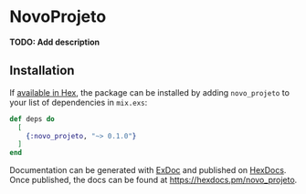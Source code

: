 # NovoProjeto

**TODO: Add description**

## Installation

If [available in Hex](https://hex.pm/docs/publish), the package can be installed
by adding `novo_projeto` to your list of dependencies in `mix.exs`:

```elixir
def deps do
  [
    {:novo_projeto, "~> 0.1.0"}
  ]
end
```

Documentation can be generated with [ExDoc](https://github.com/elixir-lang/ex_doc)
and published on [HexDocs](https://hexdocs.pm). Once published, the docs can
be found at <https://hexdocs.pm/novo_projeto>.

